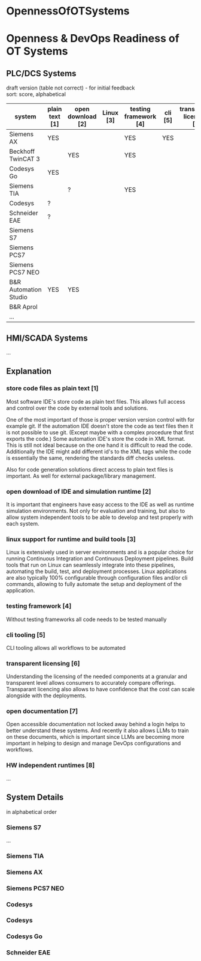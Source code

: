 # OpennessOfOTSystems

# Openness & DevOps Readiness of OT Systems

## PLC/DCS Systems

draft version (table not correct) - for initial feedback  
sort: score, alphabetical

| system                | plain text [1] | open download [2] | Linux [3] | testing framework [4] | cli [5] | transparent licensing [6] | open docs [7] | HW independent [8] | score |
| --------------------- | -------------- | ----------------- | --------- | --------------------- | ------- | ------------------------- | ------------- | ------------------ | ----- |
| Siemens AX            | YES            |                   |           | YES                   | YES     |                           |               |                    | 3     |
| Beckhoff TwinCAT 3    |                | YES               |           | YES                   |         |                           |               |                    | 2     |
| Codesys Go            | YES            |                   |           |                       |         |                           |               | YES                | 2     |
| Siemens TIA           |                | ?                 |           | YES                   |         |                           |               |                    | 1     |
| Codesys               | ?              |                   |           |                       |         |                           |               | YES                | 1     |
| Schneider EAE         | ?              |                   |           |                       |         |                           |               | YES                | 1     |
| Siemens S7            |                |                   |           |                       |         |                           |               |                    | 0     |
| Siemens PCS7          |                |                   |           |                       |         |                           |               |                    | 0     |
| Siemens PCS7 NEO      |                |                   |           |                       |         |                           |               |                    | 0     |
| B&R Automation Studio | YES           |  YES           |           |                       |         |                           |  YES       |                    | 3     |
| B&R Aprol             |                |                   |           |                       |         |                           |               |                    | 0     |
| ...                   |                |                   |           |                       |         |                           |               |                    | 0     |



## HMI/SCADA Systems

...

## Explanation


### store code files as plain text [1]

Most software IDE's store code as plain text files. This allows full access and control over the code by external tools and solutions.

One of the most important of those is proper version version control with for example git. If the automation IDE doesn't store the code as text files then it is not possible to use git. (Except maybe with a complex procedure that first exports the code.) Some automation IDE's store the code in XML format. This is still not ideal because on the one hand it is difficult to read the code. Additionally the IDE might add different id's to the XML tags while the code is essentially the same, rendering the standards diff checks useless.

Also for code generation solutions direct access to plain text files is important. As well for external package/library management.

### open download of IDE and simulation runtime [2]

It is important that engineers have easy access to the IDE as well as runtime simulation environments. Not only for evaluation and training, but also to allow system independent tools to be able to develop and test properly with each system.

### linux support for runtime and build tools [3]

Linux is extensively used in server environments and is a popular choice for running Continuous Integration and Continuous Deployment pipelines. Build tools that run on Linux can seamlessly integrate into these pipelines, automating the build, test, and deployment processes. Linux applications are also typically 100% configurable through configuration files and/or cli commands, allowing to fully automate the setup and deployment of the application.

### testing framework [4]

Without testing frameworks all code needs to be tested manually

### cli tooling [5]

CLI tooling allows all workflows to be automated

### transparent licensing [6]

Understanding the licensing of the needed components at a granular and transparent level allows consumers to accurately compare offerings. Transparant licencing also allows to have confidence that the cost can scale alongside with the deployments.

### open documentation [7]

Open accessible documentation not locked away behind a login helps to better understand these systems. And recently it also allows LLMs to train on these documents, which is important since LLMs are becoming more important in helping to design and manage DevOps configurations and workflows.

### HW independent runtimes [8]

...


## System Details

in alphabetical order

### Siemens S7
...

### Siemens TIA

### Siemens AX

### Siemens PCS7 NEO

### Codesys

### Codesys

### Codesys Go

### Schneider EAE




